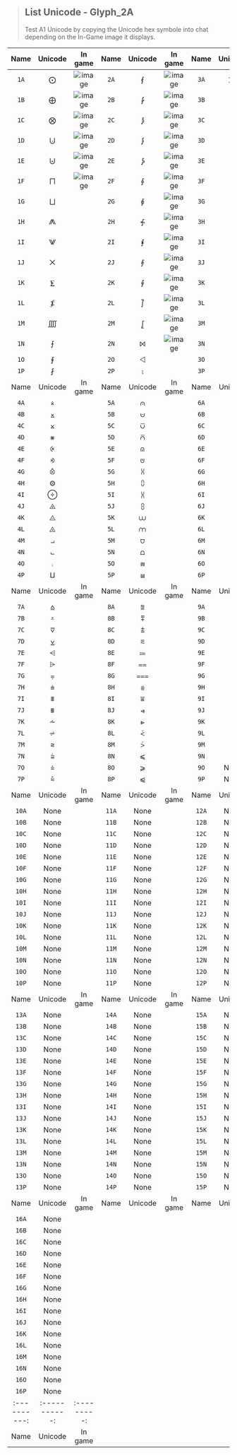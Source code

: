 > <h2>List Unicode - Glyph_2A</h2>
> Test A1 Unicode by copying the Unicode hex symbole into chat depending on the In-Game image it displays. 
|   Name    |   Unicode   |  In game  |   Name    |   Unicode   |  In game  |   Name    |   Unicode   |  In game  |
|:---------:|:-----------:|:---------:|:---------:|:-----------:|:---------:|:---------:|:-----------:|:---------:|
| `1A`      |      ⨀      |     ![image](https://cdn.discordapp.com/attachments/1050591171921072130/1052869002273230878/Untitled.png)      | `2A`      |      ⨐      |     ![image](https://media.discordapp.net/attachments/1050591171921072130/1052481834790961153/Untitled.png)      | `3A`      |     ⨠      |           |
| `1B`      |      ⨁      |     ![image](https://cdn.discordapp.com/attachments/1050591171921072130/1052869018261925888/Untitled1.png)      | `2B`      |      ⨑      |     ![image](https://cdn.discordapp.com/attachments/1050591171921072130/1052483594444087316/Untitled.png)      | `3B`      |     ⨡       |           |
| `1C`      |      ⨂      |     ![image](https://cdn.discordapp.com/attachments/1050591171921072130/1052869018618429460/Untitled2.png)      | `2C`      |      ⨒      |     ![image](https://cdn.discordapp.com/attachments/1050591171921072130/1052483592099475496/Untitled2.png)      | `3C`      |     ⨢      |           |
| `1D`      |      ⨃      |     ![image](https://cdn.discordapp.com/attachments/1050591171921072130/1052869000939442196/Untitled3.png)      | `2D`      |      ⨓      |     ![image](https://cdn.discordapp.com/attachments/1050591171921072130/1052483592430821406/Untitled3.png)      | `3D`      |     ⨣      |           |
| `1E`      |      ⨄      |     ![image](https://cdn.discordapp.com/attachments/1050591171921072130/1052869001304342548/Untitled4.png)      | `2E`      |      ⨔      |     ![image](https://cdn.discordapp.com/attachments/1050591171921072130/1052483592753795082/Untitled4.png)      | `3E`      |     ⨤      |           |
| `1F`      |      ⨅      |     ![image](https://cdn.discordapp.com/attachments/1050591171921072130/1052869001648291850/Untitled5.png)      | `2F`      |      ⨕      |     ![image](https://cdn.discordapp.com/attachments/1050591171921072130/1052483593089331230/Untitled5.png)      | `3F`      |     ⨥      |           |
| `1G`      |      ⨆      |           | `2G`      |      ⨖      |     ![image](https://cdn.discordapp.com/attachments/1050591171921072130/1052483620931117066/Untitled6.png)      | `3G`      |     ⨦      |           |
| `1H`      |      ⨇      |           | `2H`      |      ⨗      |    ![image](https://cdn.discordapp.com/attachments/1050591171921072130/1052483621270863922/Untitled7.png)       | `3H`      |    ⨧      |           |
| `1I`      |      ⨈      |           | `2I`      |      ⨘      |     ![image](https://cdn.discordapp.com/attachments/1050591171921072130/1052483621564469278/Untitled8.png)      | `3I`      |     ⨨     |           |
| `1J`      |      ⨉      |           | `2J`      |      ⨙      |     ![image](https://cdn.discordapp.com/attachments/1050591171921072130/1052483621853863967/Untitled9.png)      | `3J`      |     ⨩      |           |
| `1K`      |      ⨊      |           | `2K`      |      ⨚      |     ![image](https://cdn.discordapp.com/attachments/1050591171921072130/1052483622168444938/Untitled10.png)      | `3K`      |     ⨪      |           |
| `1L`      |      ⨋      |           | `2L`      |      ⨛      |     ![image](https://cdn.discordapp.com/attachments/1050591171921072130/1052483593538117642/Untitled11.png)      | `3L`      |     ⨫      |           |
| `1M`      |     ⨌     |           | `2M`      |      ⨜      |     ![image](https://cdn.discordapp.com/attachments/1050591171921072130/1052483593814953994/Untitled12.png)      | `3M`      |     ⨬      |           |
| `1N`      |      ⨍      |           | `2N`      |      ⨝      |    ![image](https://cdn.discordapp.com/attachments/1050591171921072130/1052483594100158494/Untitled13.png)       | `3N`      |    ⨭     |           |
| `1O`      |      ⨎      |           | `2O`      |      ⨞      |           | `3O`      |    ⨮     |           |
| `1P`      |      ⨏      |           | `2P`      |      ⨟      |           | `3P`      |    ⨯     |           |
|   Name    |   Unicode   |  In game  |   Name    |   Unicode   |  In game  |   Name    |   Unicode   |  In game  |
| `4A`      |      ⨰      |           | `5A`      |      ⩀      |           | `6A`      |      ⩐      |           |
| `4B`      |      ⨱      |           | `5B`      |      ⩁      |           | `6B`      |      ⩑      |           |
| `4C`      |      ⨲      |           | `5C`      |      ⩂      |           | `6C`      |      ⩒      |           |
| `4D`      |      ⨳      |           | `5D`      |      ⩃      |           | `6D`      |      ⩓      |           |
| `4E`      |      ⨴      |           | `5E`      |      ⩄      |           | `6E`      |      ⩔      |           |
| `4F`      |      ⨵      |           | `5F`      |      ⩅      |           | `6F`      |      ⩕      |           |
| `4G`      |      ⨶      |           | `5G`      |      ⩆      |           | `6G`      |      ⩖      |           |
| `4H`      |      ⨷     |           | `5H`      |      ⩇      |           | `6H`      |      ⩗      |           |
| `4I`      |      ⨸      |           | `5I`      |      ⩈      |           | `6I`      |      ⩘      |           |
| `4J`      |      ⨹      |           | `5J`      |      ⩉      |           | `6J`      |      ⩙      |           |
| `4K`      |      ⨺      |           | `5K`      |      ⩊      |           | `6K`      |      ⩚      |           |
| `4L`      |      ⨻      |           | `5L`      |      ⩋      |           | `6L`      |      ⩛      |           |
| `4M`      |      ⨼      |           | `5M`      |      ⩌      |           | `6M`      |      ⩜      |           |
| `4N`      |      ⨽      |           | `5N`      |      ⩍      |           | `6N`      |      ⩝      |           |
| `4O`      |      ⨾      |           | `5O`      |      ⩎      |           | `6O`      |      ⩞      |           |
| `4P`      |      ⨿      |           | `5P`      |      ⩏      |           | `6P`      |      ⩟      |           |
|   Name    |   Unicode   |  In game  |   Name    |   Unicode   |  In game  |   Name    |   Unicode   |  In game  |
| `7A`      |      ⩠      |           | `8A`      |    ⩰     |           | `9A`      |      ⪀      |           |
| `7B`      |      ⩡      |           | `8B`      |    ⩱     |           | `9B`      |      ⪁      |           |
| `7C`      |      ⩢      |           | `8C`      |    ⩲     |           | `9C`      |      ⪂      |           |
| `7D`      |      ⩣      |           | `8D`      |    ⩳     |           | `9D`      |      ⪃      |           |
| `7E`      |      ⩤      |           | `8E`      |    ⩴     |           | `9E`      |      ⪄      |           |
| `7F`      |      ⩥      |           | `8F`      |    ⩵     |           | `9F`      |      ⪅      |           |
| `7G`      |      ⩦      |           | `8G`      |    ⩶     |           | `9G`      |      ⪆      |           |
| `7H`      |      ⩧      |           | `8H`      |    ⩷     |           | `9H`      |    ⪇     |           |
| `7I`      |      ⩨      |           | `8I`      |    ⩸     |           | `9I`      |      ⪈      |           |
| `7J`      |      ⩩      |           | `8J`      |    ⩹     |           | `9J`      |      ⪉      |           |
| `7K`      |      ⩪      |           | `8K`      |    ⩺     |           | `9K`      |      ⩱      |           |
| `7L`      |      ⩫      |           | `8L`      |    ⩻     |           | `9L`      |      ⩱      |           |
| `7M`      |      ⩬      |           | `8M`      |    ⩼     |           | `9M`      |      ⩱      |           |
| `7N`      |      ⩭      |           | `8N`      |    ⩽     |           | `9N`      |      ⩱      |           |
| `7O`      |      ⩮      |           | `8O`      |    ⩾     |           | `9O`      |      None      |           |
| `7P`      |      ⩯      |           | `8P`      |    ⩿     |           | `9P`      |      None      |           |
|   Name    |   Unicode   |  In game  |   Name    |   Unicode   |  In game  |   Name    |   Unicode   |  In game  |
| `10A`      |      None      |           | `11A`     |      None      |           | `12A`     |      None      |           |
| `10B`      |      None      |           | `11B`     |      None      |           | `12B`     |      None      |           |
| `10C`      |      None      |           | `11C`     |      None      |           | `12C`     |      None      |           |
| `10D`      |      None      |           | `11D`     |      None      |           | `12D`     |      None      |           |
| `10E`      |      None      |           | `11E`     |      None      |           | `12E`     |      None      |           |
| `10F`      |      None      |           | `11F`     |      None      |           | `12F`     |      None      |           |
| `10G`      |      None      |           | `11G`     |      None      |           | `12G`     |      None      |           |
| `10H`      |      None      |           | `11H`     |      None      |           | `12H`     |      None      |           |
| `10I`      |      None      |           | `11I`     |      None      |           | `12I`     |      None      |           |
| `10J`      |      None      |           | `11J`     |      None      |           | `12J`     |      None      |           |
| `10K`      |      None      |           | `11K`     |      None      |           | `12K`     |      None      |           |
| `10L`      |      None      |           | `11L`     |      None      |           | `12L`     |      None      |           |
| `10M`      |      None      |           | `11M`     |      None      |           | `12M`     |      None      |           |
| `10N`      |      None      |           | `11N`     |      None      |           | `12N`     |      None      |           |
| `10O`      |      None      |           | `11O`     |      None      |           | `12O`     |      None      |           |
| `10P`      |      None      |           | `11P`     |      None      |           | `12P`     |      None      |           |
|   Name    |   Unicode   |  In game  |   Name    |   Unicode   |  In game  |   Name    |   Unicode   |  In game  |
| `13A`      |      None      |           | `14A`     |      None      |           | `15A`     |      None      |           |
| `13B`      |      None      |           | `14B`     |      None      |           | `15B`     |      None      |           |
| `13C`      |      None      |           | `14C`     |      None      |           | `15C`     |      None      |           |
| `13D`      |      None      |           | `14D`     |      None      |           | `15D`     |      None      |           |
| `13E`      |      None      |           | `14E`     |      None      |           | `15E`     |      None      |           |
| `13F`      |      None      |           | `14F`     |      None      |           | `15F`     |      None      |           |
| `13G`      |      None      |           | `14G`     |      None      |           | `15G`     |      None      |           |
| `13H`      |      None      |           | `14H`     |      None      |           | `15H`     |      None      |           |
| `13I`      |      None      |           | `14I`     |      None      |           | `15I`     |      None      |           |
| `13J`      |      None      |           | `14J`     |      None      |           | `15J`     |      None      |           |
| `13K`      |      None      |           | `14K`     |      None      |           | `15K`     |      None      |           |
| `13L`      |      None      |           | `14L`     |      None      |           | `15L`     |      None      |           |
| `13M`      |      None      |           | `14M`     |      None      |           | `15M`     |      None      |           |
| `13N`      |      None      |           | `14N`     |      None      |           | `15N`     |      None      |           |
| `13O`      |      None      |           | `14O`     |      None      |           | `15O`     |      None      |           |
| `13P`      |      None      |           | `14P`     |      None      |           | `15P`     |      None      |           |
|   Name    |   Unicode   |  In game  |   Name  |   Unicode   |  In game  |   Name  |   Unicode   |  In game  |
| `16A`      |      None      |           |
| `16B`      |      None      |           |
| `16C`      |      None      |           |
| `16D`      |      None      |           |
| `16E`      |      None      |           |
| `16F`      |      None      |           |
| `16G`      |      None      |           |
| `16H`      |      None      |           |
| `16I`      |      None      |           |
| `16J`      |      None      |           |
| `16K`      |      None      |           |
| `16L`      |      None      |           |
| `16M`      |      None      |           |
| `16N`      |      None      |           |
| `16O`      |      None      |           |
| `16P`      |      None      |           |
|:----------:|:-----------:|:---------:|
|    Name    |   Unicode   |  In game  |	
